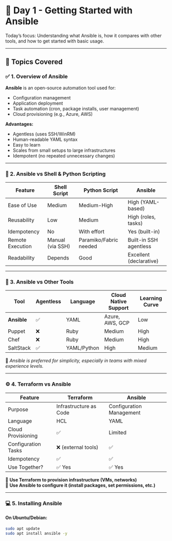 # 📘 Day 1 - Getting Started with Ansible
 
Today’s focus: Understanding what Ansible is, how it compares with other tools, and how to get started with basic usage.

---

## 📌 Topics Covered

### ✅ 1. Overview of Ansible

**Ansible** is an open-source automation tool used for:
- Configuration management
- Application deployment
- Task automation (cron, package installs, user management)
- Cloud provisioning (e.g., Azure, AWS)

**Advantages:**
- Agentless (uses SSH/WinRM)
- Human-readable YAML syntax
- Easy to learn
- Scales from small setups to large infrastructures
- Idempotent (no repeated unnecessary changes)

---

### 🔁 2. Ansible vs Shell & Python Scripting

| Feature            | Shell Script     | Python Script        | Ansible                    |
|--------------------|------------------|-----------------------|----------------------------|
| Ease of Use        | Medium            | Medium-High           | High (YAML-based)          |
| Reusability        | Low               | Medium                | High (roles, tasks)        |
| Idempotency        | No                | With effort           | Yes (built-in)             |
| Remote Execution   | Manual (via SSH) | Paramiko/Fabric needed| Built-in SSH agentless     |
| Readability        | Depends           | Good                  | Excellent (declarative)    |

---

### 🧰 3. Ansible vs Other Tools

| Tool      | Agentless | Language | Cloud Native Support | Learning Curve |
|-----------|-----------|----------|----------------------|----------------|
| **Ansible**  | ✅        | YAML     | Azure, AWS, GCP       | Low             |
| Puppet     | ❌        | Ruby     | Medium                | High            |
| Chef       | ❌        | Ruby     | Medium                | High            |
| SaltStack  | ✅        | YAML/Python | High              | Medium          |

🔎 *Ansible is preferred for simplicity, especially in teams with mixed experience levels.*

---

### ⚙️ 4. Terraform vs Ansible

| Feature                | Terraform          | Ansible                |
|------------------------|--------------------|------------------------|
| Purpose                | Infrastructure as Code | Configuration Management |
| Language               | HCL                | YAML                   |
| Cloud Provisioning     | ✅                 | Limited                |
| Configuration Tasks    | ❌ (external tools)| ✅                     |
| Idempotency            | ✅                 | ✅                     |
| Use Together?          | ✅ Yes             | ✅ Yes                 |

📌 **Use Terraform to provision infrastructure (VMs, networks)**  
📌 **Use Ansible to configure it (install packages, set permissions, etc.)**

---

### 💻 5. Installing Ansible

#### On Ubuntu/Debian:
```bash
sudo apt update
sudo apt install ansible -y
